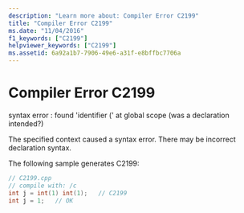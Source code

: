 ```yaml
---
description: "Learn more about: Compiler Error C2199"
title: "Compiler Error C2199"
ms.date: "11/04/2016"
f1_keywords: ["C2199"]
helpviewer_keywords: ["C2199"]
ms.assetid: 6a92a1b7-7906-49e6-a31f-e8bffbc7706a
---
```

# Compiler Error C2199

syntax error : found 'identifier (' at global scope (was a declaration intended?)

The specified context caused a syntax error. There may be incorrect declaration syntax.

The following sample generates C2199:

```cpp
// C2199.cpp
// compile with: /c
int j = int(1) int(1);   // C2199
int j = 1;   // OK
```
